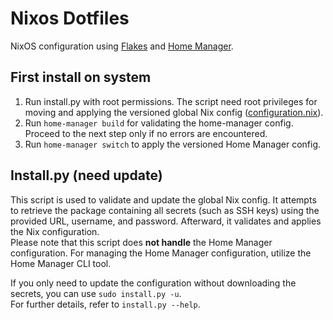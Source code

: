 # Nixos Dotfiles

NixOS configuration using [Flakes](https://nixos.wiki/wiki/Flakes) and [Home Manager](https://nixos.wiki/wiki/Home_Manager).

## First install on system

1. Run install.py with root permissions. The script need root privileges for moving and applying the versioned global Nix config ([configuration.nix](configuration.nix)).
2. Run `home-manager build` for validating the home-manager config. Proceed to the next step only if no errors are encountered.
3. Run `home-manager switch` to apply the versioned Home Manager config.

## Install.py (need update)

This script is used to validate and update the global Nix config. It attempts to retrieve the package containing all secrets (such as SSH keys) using the provided URL, username, and password. Afterward, it validates and applies the Nix configuration.\
Please note that this script does **not handle** the Home Manager configuration. For managing the Home Manager configuration, utilize the Home Manager CLI tool.

If you only need to update the configuration without downloading the secrets, you can use `sudo install.py -u`.\
For further details, refer to `install.py --help`.
